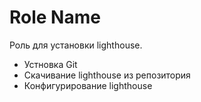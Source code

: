 Role Name
=========
Роль для установки lighthouse.

- Устновка Git
- Скачивание lighthouse из репозитория
- Конфигурирование lighthouse